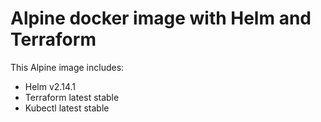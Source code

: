 # Alpine docker image with Helm and Terraform

This Alpine image includes:
- Helm v2.14.1
- Terraform latest stable
- Kubectl latest stable
